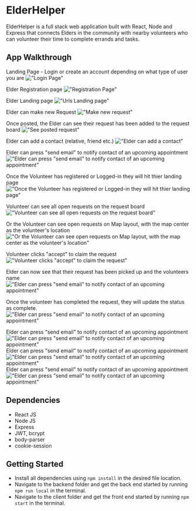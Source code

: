 # ElderHelper 

ElderHelper is a full stack web application built with React, Node and Express that connects Elders in the community with nearby volunteers who can volunteer their time to complete errands and tasks.



## App Walkthrough
Landing Page - Login or create an account depending on what type of user you are
!["Login Page"](https://github.com/janiapurva/ElderHelper/blob/master/images/1%20-%20landingPage.png)

Elder Registration page
!["Registration Page"](https://github.com/janiapurva/ElderHelper/blob/master/images/2%20-%20Elder%20register.png)

Elder Landing page
!["Urls Landing page"](https://github.com/janiapurva/ElderHelper/blob/master/images/3%20-%20Elder%20Landing%20page%20after%20register.png)

Elder can make new Request
!["Make new request"](https://github.com/janiapurva/ElderHelper/blob/master/images/4%20-%20Elder%20Make%20request.png)

Once posted, the Elder can see their request has been added to the request board
!["See posted request"](https://github.com/janiapurva/ElderHelper/blob/master/images/6%20-%20see%20requsest%20get%20posted%20to%20Elder's%20request%20board.png)

Elder can add a contact (relative, friend etc.)
!["Elder can add a contact"](https://github.com/janiapurva/ElderHelper/blob/master/images/7%20-%20Elder%20can%20add%20contact.png)

Elder can press "send email" to notify contact of an upcoming appointment
!["Elder can press "send email" to notify contact of an upcoming appointment"](https://github.com/janiapurva/ElderHelper/blob/master/images/8%20-%20Elder%20can%20send%20email%20to%20a%20contact%20to%20inform%20them%20of%20any%20upcoming%20appointments.png)

Once the Volunteer has registered or Logged-in they will hit thier landing page
!["Once the Volunteer has registered or Logged-in they will hit thier landing page"](https://github.com/janiapurva/ElderHelper/blob/master/images/9%20-%20volunteer%20can%20login%20or%20register%20and%20hit%20the%20landing%20page.png)

Volunteer can see all open requests on the request board
!["Volunteer can see all open requests on the request board"](https://github.com/janiapurva/ElderHelper/blob/master/images/10%20-%20volutneer%20can%20see%20open%20requests%20on%20request%20board.png)

Or the Volunteer can see open requests on Map layout, with the map center as the volunteer's location 
!["Or the Volunteer can see open requests on Map layout, with the map center as the volunteer's location"](https://github.com/janiapurva/ElderHelper/blob/master/images/12%20-%20voluteer%20can%20also%20see%20requests%20by%20map.png)

Volunteer clicks "accept" to claim the request
!["Volunteer clicks "accept" to claim the request"](https://github.com/janiapurva/ElderHelper/blob/master/images/11%20-%20volunteer%20can%20click%20accept%20to%20pick%20up%20a%20request.png)

Elder can now see that their request has been picked up and the volunteers name
!["Elder can press "send email" to notify contact of an upcoming appointment"](https://github.com/janiapurva/ElderHelper/blob/master/images/14%20-%20Elder%20can%20see%20that%20their%20request%20has%20been%20picked%20up%20and%20by%20the%20volunteer.png)

Once the volunteer has completed the request, they will update the status as complete.
!["Elder can press "send email" to notify contact of an upcoming appointment"](https://github.com/janiapurva/ElderHelper/blob/master/images/8%20-%20Elder%20can%20send%20email%20to%20a%20contact%20to%20inform%20them%20of%20any%20upcoming%20appointments.png)





Elder can press "send email" to notify contact of an upcoming appointment
!["Elder can press "send email" to notify contact of an upcoming appointment"](https://github.com/janiapurva/ElderHelper/blob/master/images/8%20-%20Elder%20can%20send%20email%20to%20a%20contact%20to%20inform%20them%20of%20any%20upcoming%20appointments.png)
Elder can press "send email" to notify contact of an upcoming appointment
!["Elder can press "send email" to notify contact of an upcoming appointment"](https://github.com/janiapurva/ElderHelper/blob/master/images/8%20-%20Elder%20can%20send%20email%20to%20a%20contact%20to%20inform%20them%20of%20any%20upcoming%20appointments.png)
Elder can press "send email" to notify contact of an upcoming appointment
!["Elder can press "send email" to notify contact of an upcoming appointment"](https://github.com/janiapurva/ElderHelper/blob/master/images/8%20-%20Elder%20can%20send%20email%20to%20a%20contact%20to%20inform%20them%20of%20any%20upcoming%20appointments.png)

## Dependencies

- React JS
- Node JS
- Express
- JWT, bcrypt
- body-parser
- cookie-session

## Getting Started

- Install all dependencies using `npm install` in the desired file location.
- Navigate to the backend folder and get the back end started by running `npm run local` in the terminal.
- Navigate to the client folder and get the front end started by running `npm start` in the terminal. 

 